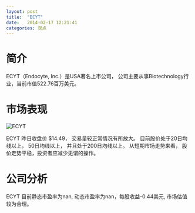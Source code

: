 ```yaml
---
layout: post
title:  "ECYT"
date:   2014-02-17 12:21:41
categories: 观点
---
```


# 简介
ECYT（Endocyte, Inc.）是USA著名上市公司，
公司主要从事Biotechnology行业，当前市值522.76百万美元。

# 市场表现

![ECYT](http://finviz.com/chart.ashx?t=ECYT&ty=c&ta=1&p=d&s=l)

ECYT 昨日收盘价 $14.49，
交易量较正常情况有所放大。
目前股价处于20日均线以上，
50日均线以上，
并且处于200日均线以上。
从短期市场走势来看，
股价走势平稳，投资者应减少无谓的操作。

# 公司分析
ECYT 目前静态市盈率为nan, 动态市盈率为nan，每股收益-0.44美元,
市场估值较为合理。
